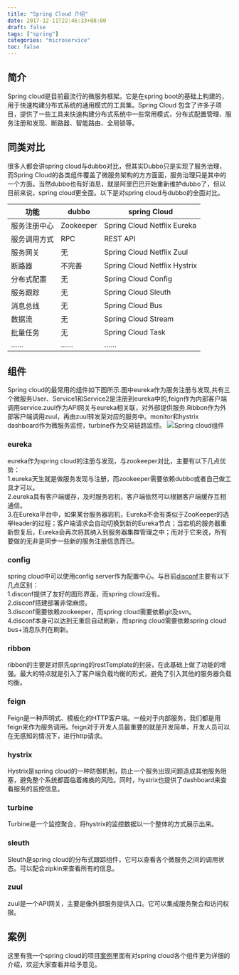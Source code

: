 ```yaml
---
title: "Spring Cloud 介绍"
date: 2017-12-11T22:46:33+08:00
draft: false
tags: ["spring"]
categories: "microservice"
toc: false
---
```

## 简介
Spring cloud是目前最流行的微服务框架。它是在spring boot的基础上构建的，用于快速构建分布式系统的通用模式的工具集。Spring Cloud 包含了许多子项目，提供了一些工具来快速构建分布式系统中一些常用模式，分布式配置管理、服务注册和发现、断路器、智能路由、全局锁等。  
## 同类对比
很多人都会讲spring cloud与dubbo对比，但其实Dubbo只是实现了服务治理，而Spring Cloud的各类组件覆盖了微服务架构的方方面面，服务治理只是其中的一个方面。当然dubbo也有好消息，就是阿里巴巴开始重新维护dubbo了，但以目前来说，spring cloud更全面。以下是对spring cloud与dubbo的全面对比。

| 	功能    |dubbo	|spring Cloud|
|-------|---------|----|
|服务注册中心 |Zookeeper|	Spring Cloud Netflix Eureka|
|服务调用方式 |	RPC	 |REST API|
|服务网关	    |无	|Spring Cloud Netflix Zuul|
|断路器	    |不完善	|Spring Cloud Netflix Hystrix|
|分布式配置   |无	|Spring Cloud Config|
|服务跟踪    |	无	|Spring Cloud Sleuth|
|消息总线	   |无	|Spring Cloud Bus|
|数据流	   |无	|Spring Cloud Stream|
|批量任务     |	无	|Spring Cloud Task|
|……	|……	|……|

## 组件
Spring cloud的最常用的组件如下图所示.图中eureka作为服务注册与发现,共有三个微服务User、Service1和Service2是注册到eureka中的,feign作为内部客户端调用service.zuul作为API网关与eureka相关联，对外部提供服务.Ribbon作为外部客户端调用zuul，再由zuul转发至对应的服务中。monitor和hystrix dashboard作为微服务监控，turbine作为交易链路监控。
![Spring cloud组件](../images/springcloud.png)

### eureka
eureka作为spring cloud的注册与发现，与zookeeper对比，主要有以下几点优势：  
1.eureka天生就是做服务发现与注册，而zookeeper需要依赖dubbo或者自己做工具才可以。  
2.eureka具有客户端缓存，及时服务宕机，客户端依然可以根据客户端缓存互相通信。  
3.在Eureka平台中，如果某台服务器宕机，Eureka不会有类似于ZooKeeper的选举leader的过程；客户端请求会自动切换到新的Eureka节点；当宕机的服务器重新恢复后，Eureka会再次将其纳入到服务器集群管理之中；而对于它来说，所有要做的无非是同步一些新的服务注册信息而已。  

### config 
spring cloud中可以使用config server作为配置中心。与目前[disconf](https://github.com/knightliao/disconf)主要有以下几点区别：  
1.disconf提供了友好的图形界面，而spring cloud没有。  
2.disconf搭建部署非常麻烦。  
3.disconf需要依赖zookeeper，而spring cloud需要依赖git及svn。  
4.disconf本身可以达到无重启自动刷新，而spring cloud需要依赖spring cloud bus+消息队列在刷新。

### ribbon
ribbon的主要是对原先spring的restTemplate的封装，在此基础上做了功能的增强。最大的特点就是引入了客户端负载均衡的形式，避免了引入其他的服务器负载均衡。

### feign
Feign是一种声明式、模板化的HTTP客户端。一般对于内部服务，我们都是用feign来作为服务调用。feign对于开发人员最重要的就是开发简单，开发人员可以在无感知的情况下，进行http请求。

### hystrix
Hystrix是spring cloud的一种防御机制，防止一个服务出现问题造成其他服务阻塞，避免整个系统都面临着瘫痪的风险。同时，hystrix也提供了dashboard来查看服务的监控信息。

### turbine
Turbine是一个监控聚合，将hystrix的监控数据以一个整体的方式展示出来。

### sleuth
Sleuth是spring cloud的分布式跟踪组件，它可以查看各个微服务之间的调用状态。可以配合zipkin来查看所有的信息。

### zuul
zuul是一个API网关，主要是像外部服务提供入口。它可以集成服务聚合和访问权限。

## 案例
这里有我一个spring cloud的项目[案例](https://github.com/maojiawei/zhabei-spring-cloud)里面有对spring cloud各个组件更为详细的介绍，欢迎大家查看并给予意见。






